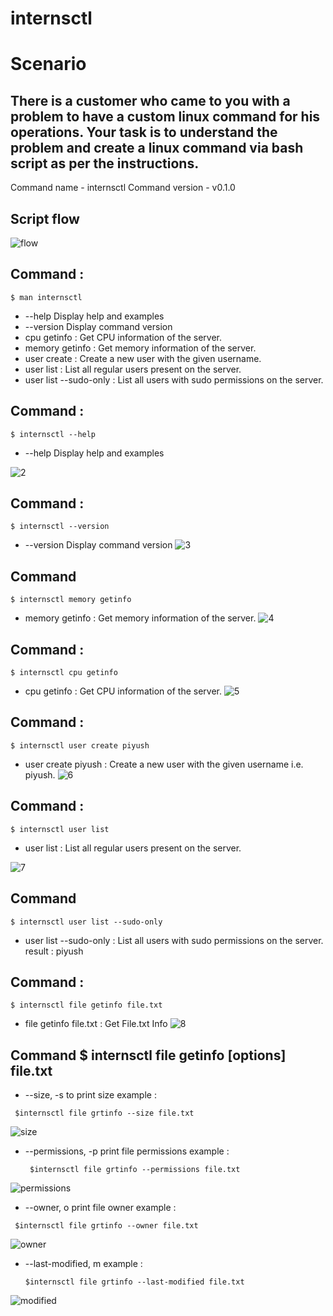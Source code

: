 # internsctl
# Scenario
## There is a customer who came to you with a problem to have a custom linux command for his operations. Your task is to understand the problem and create a linux command via bash script as per the instructions.
Command name - internsctl
Command version - v0.1.0

## Script flow
![flow](https://github.com/saindhyan/internsctl/assets/87525527/2f956d97-f5fd-4645-9b6d-3dcd52a428dd)



## Command :
``` 
$ man internsctl
```

-  --help     Display help and examples
- --version  Display command version
-  cpu getinfo            : Get CPU information of the server.
-  memory getinfo         : Get memory information of the server.
-  user create <username> : Create a new user with the given username.
-  user list              : List all regular users present on the server.
-  user list --sudo-only  : List all users with sudo permissions on the server.
    


## Command :
```
$ internsctl --help
 ```

-  --help     Display help and examples
  
![2](https://github.com/saindhyan/internsctl/assets/87525527/b2f961fa-5262-4ea5-84a5-0b0d67752df5)



## Command :
```
$ internsctl --version
```
- --version  Display command version
  ![3](https://github.com/saindhyan/internsctl/assets/87525527/3704280f-8eee-451b-a687-d3bdb4768dc4)

## Command 
```
$ internsctl memory getinfo
```
-  memory getinfo         : Get memory information of the server.
  ![4](https://github.com/saindhyan/internsctl/assets/87525527/2aaa9fc3-e0c5-43bb-a407-2f91fd5a736d)


## Command :
```
$ internsctl cpu getinfo
```

-  cpu getinfo  : Get CPU information of the server.
 ![5](https://github.com/saindhyan/internsctl/assets/87525527/bf861821-2532-4fd4-92b0-32c0137b5462)

## Command :
```
$ internsctl user create piyush
```

-  user create piyush : Create a new user with the given username i.e. piyush.
![6](https://github.com/saindhyan/internsctl/assets/87525527/0de0d73f-c4ea-4d91-ba25-1ea046acbb13)
## Command :
```
$ internsctl user list
```

-  user list : List all regular users present on the server.

![7](https://github.com/saindhyan/internsctl/assets/87525527/4ab5badb-effb-4928-ba45-08037aa8c544)



## Command
```
$ internsctl user list --sudo-only
```

-  user list --sudo-only  : List all users with sudo permissions on the server.
 result : piyush

## Command :
```
$ internsctl file getinfo file.txt
```

-  file getinfo file.txt : Get File.txt Info
  ![8](https://github.com/saindhyan/internsctl/assets/87525527/f15bc56c-b51c-43b4-a86a-e3b3d5477afa)

## Command $ internsctl file getinfo [options] file.txt

-  --size, -s to print size
    example :
  ```
   $internsctl file grtinfo --size file.txt
   ```
![size](https://github.com/saindhyan/internsctl/assets/87525527/c6bd47ea-4445-4642-9913-d5b8eaea2be3)


-  --permissions, -p print file permissions
    example :
   ```
    $internsctl file grtinfo --permissions file.txt
   ```

![permissions](https://github.com/saindhyan/internsctl/assets/87525527/4966206e-4a22-4392-9839-69d2ee01dbbd)

-  --owner, o print file owner
  example :
```
 $internsctl file grtinfo --owner file.txt
```

![owner](https://github.com/saindhyan/internsctl/assets/87525527/6819faf1-22ad-4881-903b-6a70025ce6d3)
-  --last-modified, m
    example :
   ```
   $internsctl file grtinfo --last-modified file.txt
   ```

![modified](https://github.com/saindhyan/internsctl/assets/87525527/e5ea5bbc-0cd5-4e77-8365-8bea4f44c2df)


